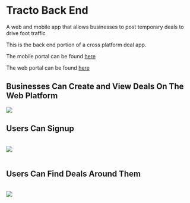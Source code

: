 # Tracto Back End

A web and mobile app that allows businesses to post temporary deals to drive foot traffic

This is the back end portion of a cross platform deal app.

The mobile portal can be found <a href="https://github.com/mgaspari/final_frontend_rn">here</a>

The web portal can be found <a href="https://github.com/mgaspari/final_frontend">here</a>
<br/>

## Businesses Can Create and View Deals On The Web Platform
<img src='http://res.cloudinary.com/mgaspari/image/upload/v1511983968/Screen_Shot_2017-11-29_at_2.32.28_PM_iw986y.png'/>

## Users Can Signup
<br/>
<img src='http://res.cloudinary.com/mgaspari/image/upload/v1511982216/Screen_Shot_2017-11-29_at_2.03.06_PM_gk2fw4.png'/>
<br/>
<br/>

## Users Can Find Deals Around Them
<br/>

<img src='http://res.cloudinary.com/mgaspari/image/upload/v1511982090/Screen_Shot_2017-11-29_at_2.00.39_PM_qx77l0.png'/>
